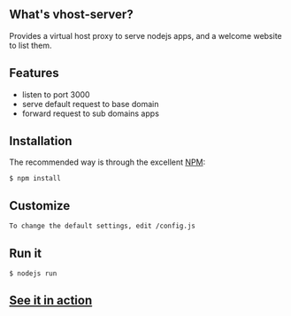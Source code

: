 ## What's vhost-server?

Provides a virtual host proxy to serve nodejs apps, and a welcome website to list them.

## Features

- listen to port 3000
- serve default request to base domain
- forward request to sub domains apps

## Installation

The recommended way is through the excellent [NPM](http://www.npmjs.org/):

    $ npm install

## Customize

    To change the default settings, edit /config.js

## Run it

    $ nodejs run

## [See it in action](http://valtech-training.fr:3000/)
